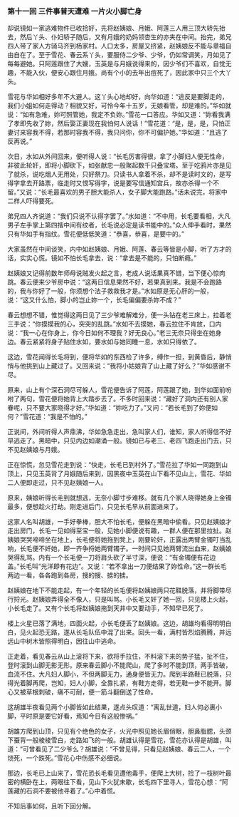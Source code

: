 <script type="text/javascript">
    var head = document.getElementsByTagName('head')[0];
    cssURL = '/public/article_1.css';
    linkTag = document.createElement('link');
    linkTag.href = cssURL;
    linkTag.setAttribute('type','text/css');
    linkTag.setAttribute('rel','stylesheet');
    head.appendChild(linkTag);
</script>
### 第十一回 三件事普天遭难 一片火小脚亡身

却说镜如一家逃难物件已收拾好，先将赵姨娘、月娥、阿莲三人用三顶大轿先抬去，然后丫头、仆妇轿子随后，又有月娥的奶妈领杏生的亦夹在中间。抬完，弟兄四人带了家人方骑马齐到杨家村。人口太多，房屋又挤紧，赵姨娘反不能与章福自由自在了。至于雪花、春云系丫头，要服侍二少爷、少爷，仍如常调笑，月如见了每每避她。只阿莲跟住了大嫂，玉英是与月娥说得来的，因少爷们不喜欢，自觉无趣，不能入伙，便安心跟住月娥。尚有个小的去年出痘死了，因此家中只三个大丫头。

雪花与华如相好多年不大避人。这丫头心地却好，向华如道：“逃反是要脚走的，我们小姐如何走得动？相貌又好，可怜今年十五岁，无娘看管，却是难的。”华如就说：“如有急难，妳可照管她，我定不负妳。”雪花一口答应。华如又道：“妳看我满了孝即先收了妳，然后娶正妻现在我怕何人说话！”雪花道：“是，是，是，只怕正妻讨来容我不得，若那时容我不得，我只问你，你不可偏护她。”华如道：“且逃了反再说。”

次日，水如从外间回来，便听得人说：“长毛厉害得很，拿了小脚妇人便无性命，非彼此轮奸，即将小脚砍下，如张献忠一般聚起数千只叠宝塔。至于吃鸦片亦是见了就杀，说吃烟人无用处，只好祭刀。只读书人拿着不杀，却不是读时文的，是写得字拿去开路票，临走时又恨写得字，说是要写信通知宫兵，故亦杀得一个不留。”又说：“长毛最喜欢的男子胆大能杀人，女子脚大能跑路。”话未说完，将家中二样人吓得要死。

弟兄四人齐说道：“我们只说不认得字罢了。”水如道：“不中用，长毛要看相，大凡男子左手掌上第四揩中间有纹者，长毛说必定是读书能中的。”众人伸手看时，果然只有华如手有指纹。雪花便低低笑道：“恭喜，恭喜，是要中的。”

大家虽然在中间谈笑，内中如赵姨娘、月娥、阿莲、春云等皆是小脚，听了方才的话，实实心慌。镜如不怕长毛拿去，说：“拿去是不能的，只怕断瘾。”

赵姨娘又记得前数年师母说贼发火起之言，老成人说话果真不错，当下便心惊肉跳。春云便来少爷房中说：“这两日信息果然不好，若果真到来。我是不会跑路的，我与你好了一般，你须想个法子救救我才是。”水如原是无心肝的一般，说：“这又什么怕，脚小的岂止妳一个，长毛偏偏要杀妳不成？”

春云想想不错，惟觉得这两日见了三少爷难解难分，便一头钻在老三床上，拉着老三手说：“你摸摸我的心，突突的乱跳。”水如不去摸她，春云拉住不肯放，口内说：“我一心在你身上，你今日如何不理我？好无良心。”老三无奈只得坐在她身边。春云紧紧将身子贴住水如，要水如与她同睡一息，水如只得依了。

这边，雪花闻得长毛将到，便将华如的东西检了许多，缚作一担，到黄昏后，静悄悄与他挑到山上藏过了。又回来说：“我将小姑娘背了山上藏了好么？”华如感谢不尽。

原来，山上有个深石洞尽可躲人，雪花便告诉了阿莲，阿莲跟了她，到华如面前吩咐了两句，雪花便将她背上大踏步去了。不多时回来说：“藏好了洞内还有别人家眷呢，只不要大家晓得才好。”华如道：“妳吃力了。”又问：“若长毛到了妳便如何？”雪花道：“我是不怕的。”

正说间，外间听得人声鼎沸，华如急急走出，急叫家人们，谁知，家人听得信不好早逃走了。黑暗中，只见内边如潮涌一般。镜如已与老三、老四飞跑走出门去，只不见赵姨娘与月娥。

正在惊慌，忽见雪花走到说：“快走，长毛已到村外了。”雪花拉了华如一同跑到山顶上，只见玉英背了月娥随后来到，因黑夜中玉英在山下看不见山上，雪花、华如二人便即走过，只不见赵姨娘一人。

原来，姨娘听得长毛到就想逃，无奈小脚寸步难移。就有几个家人晓得她身上金镯最多，便想趁火打劫。刚走进后门，只见长毛早从前面进来了。

这家人名叫胡雄，一手好拳棒，胆大不怕长毛，便躲在黑暗中偷看。只见赵姨娘才走出房门，长毛一见如得至宝一般，见她小脚便说有趣，一群人便在那里拉扯。赵姨娘哭哭啼啼坐在地上，长毛便将她拖到凳上，刚要轮奸，正露出两臂金镯叮当乱响，长毛便不奸她，即一齐争捋她两臂镯子。一时间只见她两臂流出血来，赵姨娘哭得乱骂。内有一个长毛便一刀将肩头砍了半寸深，便说：“有金镯便有花边盖。”长毛叫“光洋即有花边”。又说：“若不拿出一刀便结果了妳性命。”这一群长毛两边一看，各各跑到各房，搜的搜、掳的掳。

赵姨娘在地下不能走起，有一个年轻的长毛便将赵姨娘两只花鞋脱落，并将脚带尽行捋光。赵姨娘弄得全不像人，只是叫骂。小长毛又奸了她一回，只见楼上火起，小长毛走了。又有个长毛将赵姨娘拖到天井中又要动手，不知早已死了。

楼上火星已落了满地，四面火起，小长毛便丢了赵姨娘。这边，胡雄均看得明明白白，见火起恐无路，遂从长毛队伍中混了出来。回头一看，满村皆烈焰腾腾，并远远山中树木皆照得明白，因往山中逃命。

正走着，看见春云从山上滚将下来，欲将手拉住，不料滚下来的势子猛，扯不住，登时滚到山脚无影无形。原来春云脚小不能爬山，爬了多时不能到顶，两手皆破，血流不住。大凡妇人脚小，不但两脚无力，通身便皆无力。爬到半路鞋已脱落，只得光着脚再爬，岂知，妇人小脚，全靠扎紧，有鞋方走得，若无鞋一步不能开。脚心又被草根刺破，痛不可耐，便一筋斗翻倒送了性命。

这胡雄半夜看见两个小脚皆如此结果，遂点头叹道：“离乱世道，妇人何必裹小脚，平时原是要它好看，焉知今日有这般惨祸。”

胡雄方爬到山顶，只见有个绝色的女子，火光中照见她长眉俏眼，胆鼻脂腮，头颈下蚕背一般棱棱雪白，走路如飞的一般。胡雄认得是雪花，雪花亦认得是胡雄，叫道：“可曾看见了二少爷么？胡雄说：“不曾见得，只看见赵姨娘、春云二人，一个烧死，一个跌死。”雪花心中伤感不必细说。

那边，长毛已上山来了，雪花恐长毛看见遭他毒手，便爬上大树，捡了一枝树叶最密的横卧在上，两眼往下看，见山下火犹未歇，长毛四下里寻人，雪花心想：“阿莲藏的石洞不要被他寻着了。”心中着慌。

不知后事如何，且听下回分解。